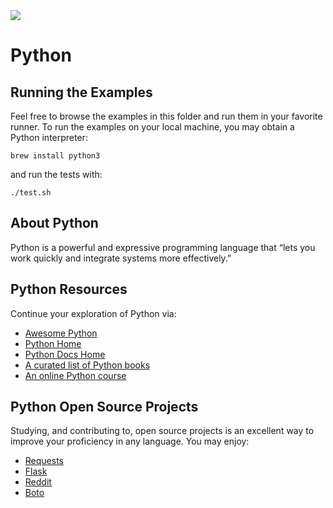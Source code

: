 <img src="https://raw.githubusercontent.com/rtoal/polyglot/master/docs/resources/python-logo-64.png">

# Python

## Running the Examples

Feel free to browse the examples in this folder and run them in your favorite runner. To run the examples on your local machine, you may obtain a Python interpreter:

```
brew install python3
```

and run the tests with:

```
./test.sh
```

## About Python

Python is a powerful and expressive programming language that “lets you work quickly and integrate systems more effectively.”

## Python Resources

Continue your exploration of Python via:

- [Awesome Python](https://github.com/vinta/awesome-python)
- [Python Home](https://www.python.org/)
- [Python Docs Home](https://www.python.org/doc/)
- [A curated list of Python books](https://wiki.python.org/moin/PythonBooks)
- [An online Python course](https://developers.google.com/edu/python/)

## Python Open Source Projects

Studying, and contributing to, open source projects is an excellent way to improve your proficiency in any language. You may enjoy:

- [Requests](https://github.com/kennethreitz/requests)
- [Flask](https://github.com/mitsuhiko/flask)
- [Reddit](https://github.com/reddit/reddit)
- [Boto](https://github.com/boto/boto)

